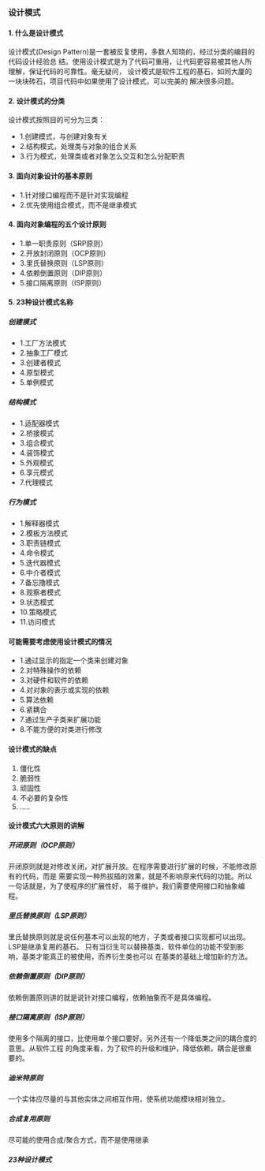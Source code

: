 ### 设计模式
#### 1. 什么是设计模式
设计模式(Design Pattern)是一套被反复使用，多数人知晓的，经过分类的编目的代码设计经验总
结。使用设计模式是为了代码可重用，让代码更容易被其他人所理解，保证代码的可靠性。毫无疑问，
设计模式是软件工程的基石，如同大厦的一块块砖石，项目代码中如果使用了设计模式，可以完美的
解决很多问题。

#### 2. 设计模式的分类
设计模式按照目的可分为三类：
- 1.创建模式，与创建对象有关
- 2.结构模式，处理类与对象的组合关系
- 3.行为模式，处理类或者对象怎么交互和怎么分配职责

#### 3. 面向对象设计的基本原则
- 1.针对接口编程而不是针对实现编程
- 2.优先使用组合模式，而不是继承模式

#### 4. 面向对象编程的五个设计原则
- 1.单一职责原则（SRP原则）
- 2.开放封闭原则（OCP原则）
- 3.里氏替换原则（LSP原则）
- 4.依赖倒置原则（DIP原则）
- 5.接口隔离原则（ISP原则）

#### 5. 23种设计模式名称

##### 创建模式
- 1.工厂方法模式
- 2.抽象工厂模式
- 3.创建者模式
- 4.原型模式
- 5.单例模式

##### 结构模式
- 1.适配器模式
- 2.桥接模式
- 3.组合模式
- 4.装饰模式
- 5.外观模式
- 6.享元模式
- 7.代理模式

##### 行为模式
- 1.解释器模式
- 2.模板方法模式
- 3.职责链模式
- 4.命令模式
- 5.迭代器模式
- 6.中介者模式
- 7.备忘撸模式
- 8.观察者模式
- 9.状态模式
- 10.策略模式
- 11.访问模式

#### 可能需要考虑使用设计模式的情况
- 1.通过显示的指定一个类来创建对象
- 2.对特殊操作的依赖
- 3.对硬件和软件的依赖
- 4.对对象的表示或实现的依赖
- 5.算法依赖
- 6.紧耦合
- 7.通过生产子类来扩展功能
- 8.不能方便的对类进行修改

#### 设计模式的缺点
1. 僵化性
2. 脆弱性
3. 顽固性
4. 不必要的复杂性
5. .....

#### 设计模式六大原则的讲解
##### 开闭原则（OCP原则）
开闭原则就是对修改关闭，对扩展开放。在程序需要进行扩展的时候，不能修改原有的代码，而是
需要实现一种热拔插的效果，就是不影响原来代码的功能。所以一句话就是，为了使程序的扩展性好，
易于维护，我们需要使用接口和抽象编程。

##### 里氏替换原则（LSP原则）
里氏替换原则就是说任何基本可以出现的地方，子类或者接口实现都可以出现。LSP是继承复用的基石。
只有当衍生可以替换基类，软件单位的功能不受到影响，基类才能真正的被使用，而养衍生类也可以
在基类的基础上增加新的方法。

##### 依赖倒置原则（DIP原则）
依赖倒置原则讲的就是说针对接口编程，依赖抽象而不是具体编程。

##### 接口隔离原则（ISP原则）
使用多个隔离的接口，比使用单个接口要好。另外还有一个降低类之间的耦合度的意思。从软件工程
的角度来看，为了软件的升级和维护，降低依赖，耦合是很重要的。

##### 迪米特原则
一个实体应尽量的与其他实体之间相互作用，使系统功能模块相对独立。

##### 合成复用原则
尽可能的使用合成/聚合方式，而不是使用继承

##### 23种设计模式
